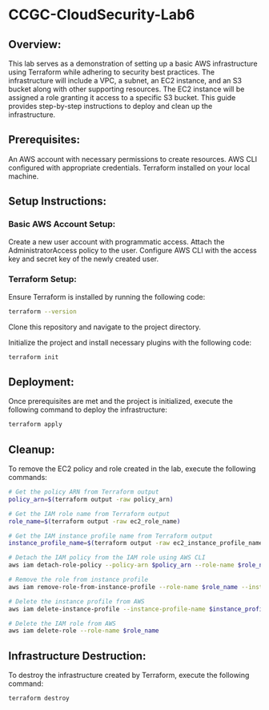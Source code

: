 # CCGC-CloudSecurity-Lab6 

## Overview:
This lab serves as a demonstration of setting up a basic AWS infrastructure using Terraform while adhering to security best practices. The infrastructure will include a VPC, a subnet, an EC2 instance, and an S3 bucket along with other supporting resources. The EC2 instance will be assigned a role granting it access to a specific S3 bucket. This guide provides step-by-step instructions to deploy and clean up the infrastructure.

## Prerequisites:
An AWS account with necessary permissions to create resources.
AWS CLI configured with appropriate credentials.
Terraform installed on your local machine.

## Setup Instructions:

### Basic AWS Account Setup:
Create a new user account with programmatic access.
Attach the AdministratorAccess policy to the user.
Configure AWS CLI with the access key and secret key of the newly created user.

### Terraform Setup:
Ensure Terraform is installed by running the following code:
```bash
terraform --version
```
Clone this repository and navigate to the project directory.

Initialize the project and install necessary plugins with the following code:
```bash
terraform init
```

## Deployment:
Once prerequisites are met and the project is initialized, execute the following command to deploy the infrastructure:
```bash
terraform apply
```

## Cleanup:
To remove the EC2 policy and role created in the lab, execute the following commands:

```bash
# Get the policy ARN from Terraform output
policy_arn=$(terraform output -raw policy_arn)

# Get the IAM role name from Terraform output
role_name=$(terraform output -raw ec2_role_name)

# Get the IAM instance profile name from Terraform output
instance_profile_name=$(terraform output -raw ec2_instance_profile_name)

# Detach the IAM policy from the IAM role using AWS CLI
aws iam detach-role-policy --policy-arn $policy_arn --role-name $role_name

# Remove the role from instance profile
aws iam remove-role-from-instance-profile --role-name $role_name --instance-profile-name $instance_profile_name

# Delete the instance profile from AWS
aws iam delete-instance-profile --instance-profile-name $instance_profile_name

# Delete the IAM role from AWS
aws iam delete-role --role-name $role_name
```

## Infrastructure Destruction:
To destroy the infrastructure created by Terraform, execute the following command:

```bash
terraform destroy
```







